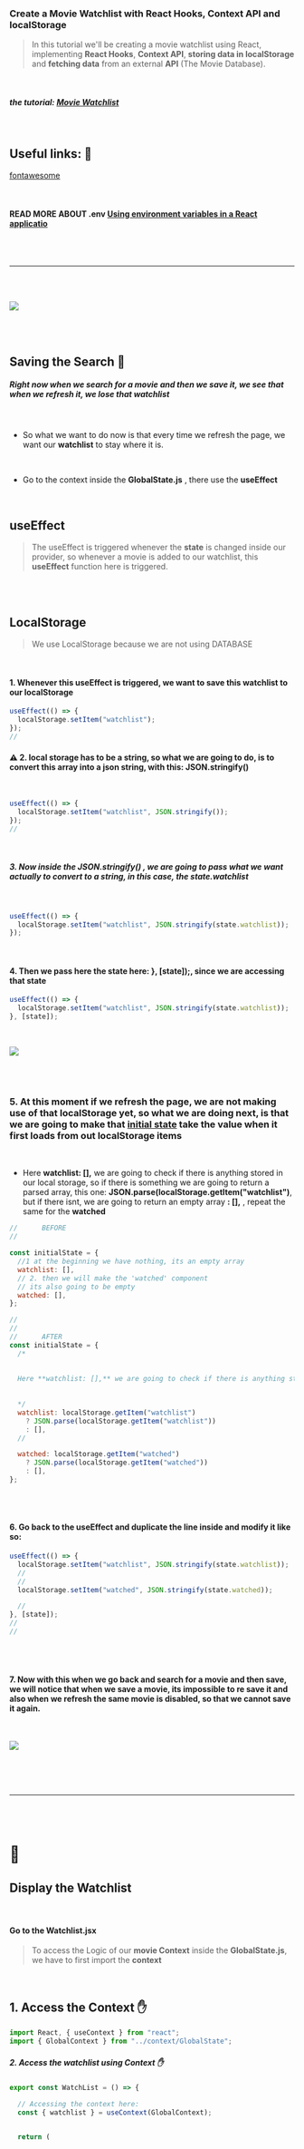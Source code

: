 ### Create a Movie Watchlist with React Hooks, Context API and localStorage

> In this tutorial we'll be creating a movie watchlist using React, implementing **React Hooks**, **Context API**, **storing data in localStorage** and **fetching data** from an external **API** (The Movie Database).

<br>

##### the tutorial: [Movie Watchlist](https://youtu.be/1eO_hNYzaSc)

<br>

## Useful links: 🐖

[fontawesome](https://fontawesome.com/docs/web/use-with/react/)

<br>

#### READ MORE ABOUT .env [Using environment variables in a React applicatio](https://adostes.medium.com/using-environment-variables-in-a-react-application-ac3b6c307373)

<br>
<br>

---

<br>
<br>

[<img src="./src/img/disabled-button-workin.gif"/>]()

<br>
<br>

## Saving the Search 🥭

##### Right now when we search for a movie and then we save it, we see that when we refresh it, we lose that watchlist

<br>

- So what we want to do now is that every time we refresh the page, we want our **watchlist** to stay where it is.

<br>

- Go to the context inside the **GlobalState.js** , there use the **useEffect**

<br>

## useEffect

> The useEffect is triggered whenever the **state** is changed inside our provider, so whenever a movie is added to our watchlist, this **useEffect** function here is triggered.

<br>
<br>

## LocalStorage

> We use LocalStorage because we are not using DATABASE

<br>

#### 1. Whenever this useEffect is triggered, we want to save this watchlist to our localStorage

```javascript
useEffect(() => {
  localStorage.setItem("watchlist");
});
//
```

#### ⚠️ 2. local storage has to be a string, so what we are going to do, is to convert this array into a json string, with this: JSON.stringify()

<br>

```javascript
useEffect(() => {
  localStorage.setItem("watchlist", JSON.stringify());
});
//
```

<br>

##### 3. Now inside the JSON.stringify() , we are going to pass what we want actually to convert to a string, in this case, the state.watchlist

<br>

```javascript
useEffect(() => {
  localStorage.setItem("watchlist", JSON.stringify(state.watchlist));
});
```

<br>

#### 4. Then we pass here the state here: }, [state]);, since we are accessing that state

```javascript
useEffect(() => {
  localStorage.setItem("watchlist", JSON.stringify(state.watchlist));
}, [state]);
```

<br>

[<img src="./src/img/localstorage-saving-movie-to-watchlist.gif"/>]()

<br>
<br>

### 5. At this moment if we refresh the page, we are not making use of that localStorage yet, so what we are doing next, is that we are going to make that <u>initial state</u> take the value when it first loads from out localStorage items

<br>

- Here **watchlist: [],** we are going to check if there is anything stored in our local storage, so if there is something we are going to return a parsed array, this one: **JSON.parse(localStorage.getItem("watchlist")**, but if there isnt, we are going to return an empty array **: [],** , repeat the same for the **watched**

```javascript
//      BEFORE
//

const initialState = {
  //1 at the beginning we have nothing, its an empty array
  watchlist: [],
  // 2. then we will make the 'watched' component
  // its also going to be empty
  watched: [],
};

//
//
//      AFTER
const initialState = {
  /*
  
  
  Here **watchlist: [],** we are going to check if there is anything stored in our local storage, so if there is something we are going to return a parsed array, this one: **JSON.parse(localStorage.getItem("watchlist")**, but if there isnt, we are going to return an empty array **: [],** , repeat the same for the **watched**
  
  
  */
  watchlist: localStorage.getItem("watchlist")
    ? JSON.parse(localStorage.getItem("watchlist"))
    : [],
  //

  watched: localStorage.getItem("watched")
    ? JSON.parse(localStorage.getItem("watched"))
    : [],
};
```

<br>
<br>

#### 6. Go back to the useEffect and duplicate the line inside and modify it like so:

```javascript
useEffect(() => {
  localStorage.setItem("watchlist", JSON.stringify(state.watchlist));
  //
  //
  localStorage.setItem("watched", JSON.stringify(state.watched));

  //
}, [state]);
//
//
```

<br>
<br>

#### 7. Now with this when we go back and search for a movie and then save, we will notice that when we save a movie, its impossible to re save it and also when we refresh the same movie is disabled, so that we cannot save it again.

<br>

[<img src="./src/img/localstorage-saved-movie-even-after-refresh.gif"/>]()

<br>
<br>
<br>

---

<br>
<br>

# 🍰

## Display the Watchlist

<br>

#### Go to the Watchlist.jsx

> To access the Logic of our **movie Context** inside the **GlobalState.js**, we have to first import the **context**

<br>

## 1. Access the Context ✋

```javascript
import React, { useContext } from "react";
import { GlobalContext } from "../context/GlobalState";
```

##### 2. Access the watchlist using Context ✋

```javascript
export const WatchList = () => {

  // Accessing the context here:
  const { watchlist } = useContext(GlobalContext);


  return (
```
